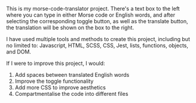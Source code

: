 This is my morse-code-translator project. There's a text box to the left where you can type in either Morse code or English words, and after selecting the corresponding toggle button, as well as the translate button, the translation will be shown on the box to the right.

I have used multiple tools and methods to create this project, including but no limited to: Javascript, HTML, SCSS, CSS, Jest, lists, functions, objects, and DOM.

If I were to improve this project, I would:
1. Add spaces between translated English words
2. Improve the toggle functionality
3. Add more CSS to improve aesthetics
4. Compartmentalise the code into different files